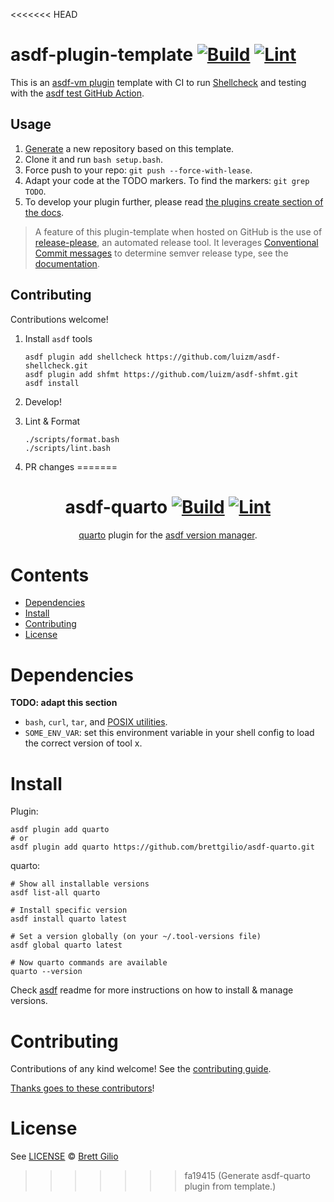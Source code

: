 <<<<<<< HEAD
# asdf-plugin-template [![Build](https://github.com/asdf-vm/asdf-plugin-template/actions/workflows/build.yml/badge.svg)](https://github.com/asdf-vm/asdf-plugin-template/actions/workflows/build.yml) [![Lint](https://github.com/asdf-vm/asdf-plugin-template/actions/workflows/lint.yml/badge.svg)](https://github.com/asdf-vm/asdf-plugin-template/actions/workflows/lint.yml)

This is an [asdf-vm plugin](https://asdf-vm.com/#/plugins-create) template with CI to run [Shellcheck](https://github.com/koalaman/shellcheck) and testing with the [asdf test GitHub Action](https://github.com/asdf-vm/actions).

## Usage

1. [Generate](https://github.com/asdf-vm/asdf-plugin-template/generate) a new repository based on this template.
1. Clone it and run `bash setup.bash`.
1. Force push to your repo: `git push --force-with-lease`.
1. Adapt your code at the TODO markers. To find the markers: `git grep TODO`.
1. To develop your plugin further, please read [the plugins create section of the docs](https://asdf-vm.com/plugins/create.html).

>A feature of this plugin-template when hosted on GitHub is the use of [release-please](https://github.com/googleapis/release-please), an automated release tool. It leverages [Conventional Commit messages](https://www.conventionalcommits.org/) to determine semver release type, see the [documentation](https://github.com/googleapis/release-please).

## Contributing

Contributions welcome!

1. Install `asdf` tools

    ```shell
    asdf plugin add shellcheck https://github.com/luizm/asdf-shellcheck.git
    asdf plugin add shfmt https://github.com/luizm/asdf-shfmt.git
    asdf install
    ```

1. Develop!

1. Lint & Format

    ```shell
    ./scripts/format.bash
    ./scripts/lint.bash
    ```

1. PR changes
=======
<div align="center">

# asdf-quarto [![Build](https://github.com/brettgilio/asdf-quarto/actions/workflows/build.yml/badge.svg)](https://github.com/brettgilio/asdf-quarto/actions/workflows/build.yml) [![Lint](https://github.com/brettgilio/asdf-quarto/actions/workflows/lint.yml/badge.svg)](https://github.com/brettgilio/asdf-quarto/actions/workflows/lint.yml)

[quarto](https://github.com/quarto-dev/quarto-cli) plugin for the [asdf version manager](https://asdf-vm.com).

</div>

# Contents

- [Dependencies](#dependencies)
- [Install](#install)
- [Contributing](#contributing)
- [License](#license)

# Dependencies

**TODO: adapt this section**

- `bash`, `curl`, `tar`, and [POSIX utilities](https://pubs.opengroup.org/onlinepubs/9699919799/idx/utilities.html).
- `SOME_ENV_VAR`: set this environment variable in your shell config to load the correct version of tool x.

# Install

Plugin:

```shell
asdf plugin add quarto
# or
asdf plugin add quarto https://github.com/brettgilio/asdf-quarto.git
```

quarto:

```shell
# Show all installable versions
asdf list-all quarto

# Install specific version
asdf install quarto latest

# Set a version globally (on your ~/.tool-versions file)
asdf global quarto latest

# Now quarto commands are available
quarto --version
```

Check [asdf](https://github.com/asdf-vm/asdf) readme for more instructions on how to
install & manage versions.

# Contributing

Contributions of any kind welcome! See the [contributing guide](contributing.md).

[Thanks goes to these contributors](https://github.com/brettgilio/asdf-quarto/graphs/contributors)!

# License

See [LICENSE](LICENSE) © [Brett Gilio](https://github.com/brettgilio/)
>>>>>>> fa19415 (Generate asdf-quarto plugin from template.)
